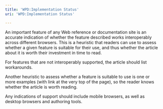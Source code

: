 ```yaml
---
title: 'WPD:Implementation Status'
uri: 'WPD:Implementation Status'

---
```

An important feature of any Web reference or documentation site is an accurate indication of whether the feature described works interoperably across different browsers. This is a heuristic that readers can use to assess whether a given feature is suitable for their use, and thus whether the article about it is worth their investment in time to read.

For features that are not interoperably supported, the article should list workarounds.

Another heuristic to assess whether a feature is suitable to use is one or more examples (with link at the very top of the page), so the reader knows whether the article is worth reading.

Any indications of support should include mobile browsers, as well as desktop browsers and authoring tools.
